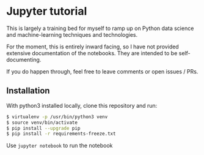 # Jupyter tutorial

This is largely a training bed for myself to ramp up on Python data science and
machine-learning techniques and technologies. 

For the moment, this is entirely inward facing, so I have not provided extensive
documentation of the notebooks. They are intended to be self-documenting.

If you do happen through, feel free to leave comments or open issues / PRs.

## Installation

With python3 installed locally, clone this repository and run:

```bash
$ virtualenv -p /usr/bin/python3 venv
$ source venv/bin/activate
$ pip install --upgrade pip
$ pip install -r requirements-freeze.txt
```

Use `jupyter notebook` to run the notebook
